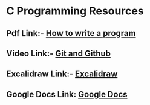 # C Programming Resources

## Pdf Link:- [How to write a program](https://github.com/siyamohitkumar/c-programming/blob/main/How-to-write-a-program.pdf)

## Video Link:- [Git and Github](https://youtu.be/p457KmNespc)

## Excalidraw Link:- [Excalidraw](https://excalidraw.com/)

## Google Docs Link: [Google Docs](https://docs.google.com/)